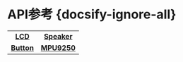 # API参考 {docsify-ignore-all}

|||
|:---:|:---:|
|**[LCD](zh_CN/api/lcd)** | **[Speaker](zh_CN/api/speaker)** |
|**[Button](zh_CN/api/button)** | **[MPU9250](zh_CN/api/mpu9250)** |

<!-- |[BUTTON](zh_CN/api_reference/micropython/api_lcd) | [BUTTON](zh_CN/api_reference/arduino/api_lcd) |
|[SPEAKER](zh_CN/api_reference/micropython/api_lcd) | [SPEAKER](zh_CN/api_reference/arduino/api_lcd) | -->

<!-- ## [LCD](zh_CN/api_reference/micropython/api_lcd) -->
<!-- ## [Peripherals](zh_CN/api_reference/peripherals/api_gpio)
### 1. [GPIO](zh_CN/api_reference/peripherals/api_gpio)
## [Speaker](zh_CN/api_reference/api_speaker) -->
